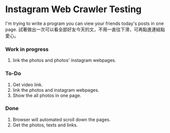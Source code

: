 # Instagram Web Crawler Testing


I'm trying to write a program you can view your friends today's posts in one page.
試著做出一次可以看全部好友今天的文，不用一直往下滑，可再點進連結點愛心。


### Work in progress
1. link the photos and photos' instagram webpages.


### To-Do

1. Get video link.
2. link the photos and instagram webpages.
3. Show the all photos in one page.

### Done

1. Browser will automated scroll down the pages.
2. Get the photos, texts and links.
